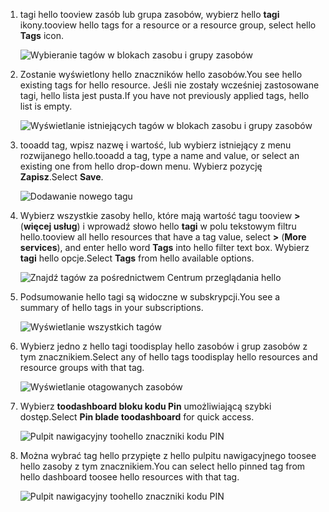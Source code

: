 1. <span data-ttu-id="bf987-101">tagi hello tooview zasób lub grupa zasobów, wybierz hello **tagi** ikony.</span><span class="sxs-lookup"><span data-stu-id="bf987-101">tooview hello tags for a resource or a resource group, select hello **Tags** icon.</span></span> 
   
     ![Wybieranie tagów w blokach zasobu i grupy zasobów](./media/resource-manager-tag-resources/select-tag-icon.png)
2. <span data-ttu-id="bf987-103">Zostanie wyświetlony hello znaczników hello zasobów.</span><span class="sxs-lookup"><span data-stu-id="bf987-103">You see hello existing tags for hello resource.</span></span> <span data-ttu-id="bf987-104">Jeśli nie zostały wcześniej zastosowane tagi, hello lista jest pusta.</span><span class="sxs-lookup"><span data-stu-id="bf987-104">If you have not previously applied tags, hello list is empty.</span></span> 

     ![Wyświetlanie istniejących tagów w blokach zasobu i grupy zasobów](./media/resource-manager-tag-resources/existing-tags.png)
3. <span data-ttu-id="bf987-106">tooadd tag, wpisz nazwę i wartość, lub wybierz istniejący z menu rozwijanego hello.</span><span class="sxs-lookup"><span data-stu-id="bf987-106">tooadd a tag, type a name and value, or select an existing one from hello drop-down menu.</span></span> <span data-ttu-id="bf987-107">Wybierz pozycję **Zapisz**.</span><span class="sxs-lookup"><span data-stu-id="bf987-107">Select **Save**.</span></span>

     ![Dodawanie nowego tagu](./media/resource-manager-tag-resources/tag-resources.png)
3. <span data-ttu-id="bf987-109">Wybierz wszystkie zasoby hello, które mają wartość tagu tooview  **>**  (**więcej usług**) i wprowadź słowo hello **tagi** w polu tekstowym filtru hello.</span><span class="sxs-lookup"><span data-stu-id="bf987-109">tooview all hello resources that have a tag value, select **>** (**More services**), and enter hello word **Tags** into hello filter text box.</span></span> <span data-ttu-id="bf987-110">Wybierz **tagi** hello opcje.</span><span class="sxs-lookup"><span data-stu-id="bf987-110">Select **Tags** from hello available options.</span></span>
   
     ![Znajdź tagów za pośrednictwem Centrum przeglądania hello](./media/resource-manager-tag-resources/browse-tags.png)
4. <span data-ttu-id="bf987-112">Podsumowanie hello tagi są widoczne w subskrypcji.</span><span class="sxs-lookup"><span data-stu-id="bf987-112">You see a summary of hello tags in your subscriptions.</span></span>
   
     ![Wyświetlanie wszystkich tagów](./media/resource-manager-tag-resources/tag-taxonomy.png)
5. <span data-ttu-id="bf987-114">Wybierz jedno z hello tagi toodisplay hello zasobów i grup zasobów z tym znacznikiem.</span><span class="sxs-lookup"><span data-stu-id="bf987-114">Select any of hello tags toodisplay hello resources and resource groups with that tag.</span></span>
   
     ![Wyświetlanie otagowanych zasobów](./media/resource-manager-tag-resources/show-tagged-resources.png)
6. <span data-ttu-id="bf987-116">Wybierz **toodashboard bloku kodu Pin** umożliwiającą szybki dostęp.</span><span class="sxs-lookup"><span data-stu-id="bf987-116">Select **Pin blade toodashboard** for quick access.</span></span>
   
     ![Pulpit nawigacyjny toohello znaczniki kodu PIN](./media/resource-manager-tag-resources/pin-tag.png)
7. <span data-ttu-id="bf987-118">Można wybrać tag hello przypięte z hello pulpitu nawigacyjnego toosee hello zasoby z tym znacznikiem.</span><span class="sxs-lookup"><span data-stu-id="bf987-118">You can select hello pinned tag from hello dashboard toosee hello resources with that tag.</span></span>

     ![Pulpit nawigacyjny toohello znaczniki kodu PIN](./media/resource-manager-tag-resources/show-pinned-tag.png)
